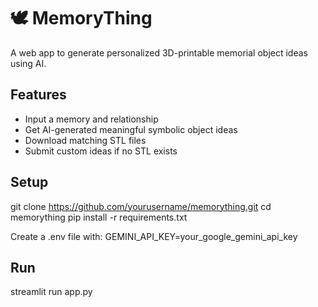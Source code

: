 # 🕊️ MemoryThing

A web app to generate personalized 3D-printable memorial object ideas using AI.

## Features

- Input a memory and relationship
- Get AI-generated meaningful symbolic object ideas
- Download matching STL files
- Submit custom ideas if no STL exists

## Setup

git clone https://github.com/yourusername/memorything.git
cd memorything
pip install -r requirements.txt

Create a .env file with:
GEMINI_API_KEY=your_google_gemini_api_key

## Run
streamlit run app.py
